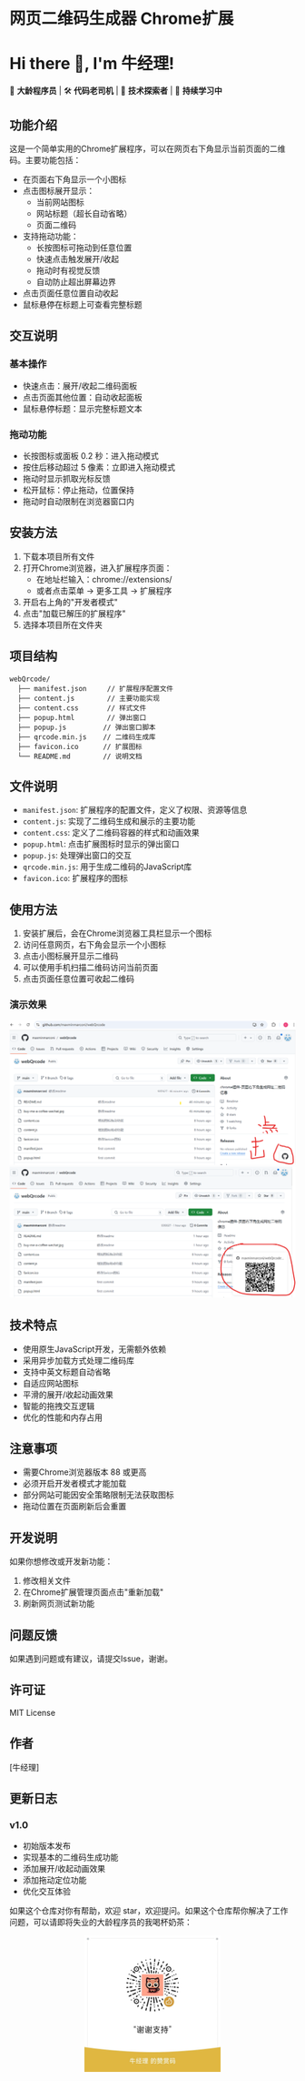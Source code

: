 # 网页二维码生成器 Chrome扩展

# Hi there 👋, I'm 牛经理!

🌟 **大龄程序员** | 🛠️ **代码老司机** | 🚀 **技术探索者** | 🌱 **持续学习中** 

## 功能介绍
这是一个简单实用的Chrome扩展程序，可以在网页右下角显示当前页面的二维码。主要功能包括：

- 在页面右下角显示一个小图标
- 点击图标展开显示：
  - 当前网站图标
  - 网站标题（超长自动省略）
  - 页面二维码
- 支持拖动功能：
  - 长按图标可拖动到任意位置
  - 快速点击触发展开/收起
  - 拖动时有视觉反馈
  - 自动防止超出屏幕边界
- 点击页面任意位置自动收起
- 鼠标悬停在标题上可查看完整标题

## 交互说明
### 基本操作
- 快速点击：展开/收起二维码面板
- 点击页面其他位置：自动收起面板
- 鼠标悬停标题：显示完整标题文本

### 拖动功能
- 长按图标或面板 0.2 秒：进入拖动模式
- 按住后移动超过 5 像素：立即进入拖动模式
- 拖动时显示抓取光标反馈
- 松开鼠标：停止拖动，位置保持
- 拖动时自动限制在浏览器窗口内

## 安装方法
1. 下载本项目所有文件
2. 打开Chrome浏览器，进入扩展程序页面：
   - 在地址栏输入：chrome://extensions/
   - 或者点击菜单 -> 更多工具 -> 扩展程序
3. 开启右上角的"开发者模式"
4. 点击"加载已解压的扩展程序"
5. 选择本项目所在文件夹

## 项目结构
```
webQrcode/
  ├── manifest.json     // 扩展程序配置文件
  ├── content.js        // 主要功能实现
  ├── content.css       // 样式文件
  ├── popup.html        // 弹出窗口
  ├── popup.js         // 弹出窗口脚本
  ├── qrcode.min.js    // 二维码生成库
  ├── favicon.ico      // 扩展图标
  └── README.md        // 说明文档
```

## 文件说明
- `manifest.json`: 扩展程序的配置文件，定义了权限、资源等信息
- `content.js`: 实现了二维码生成和展示的主要功能
- `content.css`: 定义了二维码容器的样式和动画效果
- `popup.html`: 点击扩展图标时显示的弹出窗口
- `popup.js`: 处理弹出窗口的交互
- `qrcode.min.js`: 用于生成二维码的JavaScript库
- `favicon.ico`: 扩展程序的图标

## 使用方法
1. 安装扩展后，会在Chrome浏览器工具栏显示一个图标
2. 访问任意网页，右下角会显示一个小图标
3. 点击小图标展开显示二维码
4. 可以使用手机扫描二维码访问当前页面
5. 点击页面任意位置可收起二维码

### 演示效果
![演示效果](demo-1.png)
![演示效果](demo-2.png)

## 技术特点
- 使用原生JavaScript开发，无需额外依赖
- 采用异步加载方式处理二维码库
- 支持中英文标题自动省略
- 自适应网站图标
- 平滑的展开/收起动画效果
- 智能的拖拽交互逻辑
- 优化的性能和内存占用

## 注意事项
- 需要Chrome浏览器版本 88 或更高
- 必须开启开发者模式才能加载
- 部分网站可能因安全策略限制无法获取图标
- 拖动位置在页面刷新后会重置

## 开发说明
如果你想修改或开发新功能：
1. 修改相关文件
2. 在Chrome扩展管理页面点击"重新加载"
3. 刷新网页测试新功能

## 问题反馈
如果遇到问题或有建议，请提交Issue，谢谢。

## 许可证
MIT License

## 作者
[牛经理]

## 更新日志
### v1.0
- 初始版本发布
- 实现基本的二维码生成功能
- 添加展开/收起动画效果
- 添加拖动定位功能
- 优化交互体验

如果这个仓库对你有帮助，欢迎 star，欢迎提问。如果这个仓库帮你解决了工作问题，可以请即将失业的大龄程序员的我喝杯奶茶：

<p align="center"><img src="buy-me-a-coffee-wechat.jpg" width="240" height="240
" alt="" /></p>
